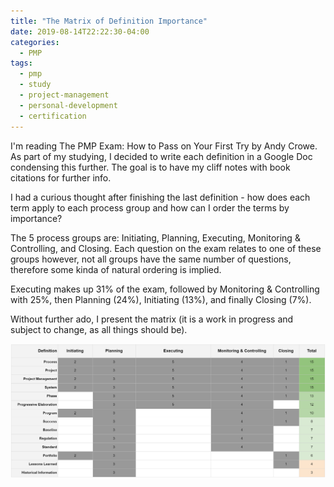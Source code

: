```yaml
---
title: "The Matrix of Definition Importance"
date: 2019-08-14T22:22:30-04:00
categories:
  - PMP
tags:
  - pmp
  - study
  - project-management
  - personal-development
  - certification
---
```


I'm reading The PMP Exam: How to Pass on Your First Try by Andy Crowe.  As part of my studying, I decided to write each definition in a Google Doc condensing this further.  The goal is to have my cliff notes with book citations for further info.

I had a curious thought after finishing the last definition - how does each term apply to each process group and how can I order the terms by importance?

The 5 process groups are: Initiating, Planning, Executing, Monitoring & Controlling, and Closing.  Each question on the exam relates to one of these groups however, not all groups have the same number of questions, therefore some kinda of natural ordering is implied.

Executing makes up 31% of the exam, followed by Monitoring & Controlling with 25%, then Planning (24%), Initiating (13%), and finally Closing (7%).

Without further ado, I present the matrix (it is a work in progress and subject to change, as all things should be).

![](assets/images/matrix-of-definition-importance.png)
